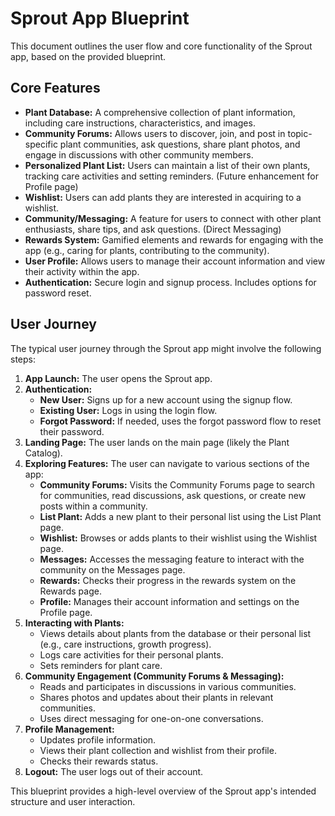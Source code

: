 
# Sprout App Blueprint

This document outlines the user flow and core functionality of the Sprout app, based on the provided blueprint.

## Core Features

*   **Plant Database:** A comprehensive collection of plant information, including care instructions, characteristics, and images.
*   **Community Forums:** Allows users to discover, join, and post in topic-specific plant communities, ask questions, share plant photos, and engage in discussions with other community members.
*   **Personalized Plant List:** Users can maintain a list of their own plants, tracking care activities and setting reminders. (Future enhancement for Profile page)
*   **Wishlist:** Users can add plants they are interested in acquiring to a wishlist.
*   **Community/Messaging:** A feature for users to connect with other plant enthusiasts, share tips, and ask questions. (Direct Messaging)
*   **Rewards System:** Gamified elements and rewards for engaging with the app (e.g., caring for plants, contributing to the community).
*   **User Profile:** Allows users to manage their account information and view their activity within the app.
*   **Authentication:** Secure login and signup process. Includes options for password reset.

## User Journey

The typical user journey through the Sprout app might involve the following steps:

1.  **App Launch:** The user opens the Sprout app.
2.  **Authentication:**
    *   **New User:** Signs up for a new account using the signup flow.
    *   **Existing User:** Logs in using the login flow.
    *   **Forgot Password:** If needed, uses the forgot password flow to reset their password.
3.  **Landing Page:** The user lands on the main page (likely the Plant Catalog).
4.  **Exploring Features:** The user can navigate to various sections of the app:
    *   **Community Forums:** Visits the Community Forums page to search for communities, read discussions, ask questions, or create new posts within a community.
    *   **List Plant:** Adds a new plant to their personal list using the List Plant page.
    *   **Wishlist:** Browses or adds plants to their wishlist using the Wishlist page.
    *   **Messages:** Accesses the messaging feature to interact with the community on the Messages page.
    *   **Rewards:** Checks their progress in the rewards system on the Rewards page.
    *   **Profile:** Manages their account information and settings on the Profile page.
5.  **Interacting with Plants:**
    *   Views details about plants from the database or their personal list (e.g., care instructions, growth progress).
    *   Logs care activities for their personal plants.
    *   Sets reminders for plant care.
6.  **Community Engagement (Community Forums & Messaging):**
    *   Reads and participates in discussions in various communities.
    *   Shares photos and updates about their plants in relevant communities.
    *   Uses direct messaging for one-on-one conversations.
7.  **Profile Management:**
    *   Updates profile information.
    *   Views their plant collection and wishlist from their profile.
    *   Checks their rewards status.
8.  **Logout:** The user logs out of their account.

This blueprint provides a high-level overview of the Sprout app's intended structure and user interaction.

    
